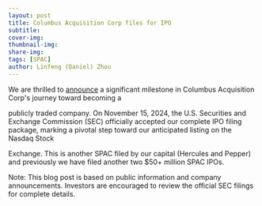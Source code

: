 ```yaml
---
layout: post
title: Columbus Acquisition Corp files for IPO
subtitle:
cover-img: 
thumbnail-img: 
share-img: 
tags: [SPAC]
author: Linfeng (Daniel) Zhou
---
```


We are thrilled to [announce](https://www.renaissancecapital.com/IPO-Center/News/107795/SPAC-Columbus-Acquisition-files-for-a-$58-million-IPO) a significant milestone in Columbus Acquisition Corp's journey toward becoming a 

publicly traded company. On November 15, 2024, the U.S. Securities and Exchange Commission (SEC) officially accepted our complete IPO filing package, marking a pivotal step toward our anticipated listing on the Nasdaq Stock 

Exchange. This is another SPAC filed by our capital (Hercules and Pepper) and previously we have filed another two $50+ million SPAC IPOs. 

Note: This blog post is based on public information and company announcements. Investors are encouraged to review the official SEC filings for complete details.